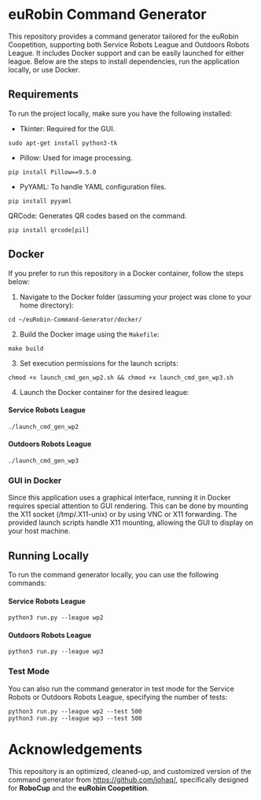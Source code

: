 # euRobin Command Generator

This repository provides a command generator tailored for the euRobin Coopetition, supporting both Service Robots League and Outdoors Robots League. It includes Docker support and can be easily launched for either league. Below are the steps to install dependencies, run the application locally, or use Docker.



## Requirements
To run the project locally, make sure you have the following installed:

- Tkinter: Required for the GUI.
```
sudo apt-get install python3-tk
```
- Pillow: Used for image processing.
```
pip install Pillow==9.5.0
```

- PyYAML: To handle YAML configuration files.
```
pip install pyyaml
```

QRCode: Generates QR codes based on the command.
```
pip install qrcode[pil]
```



## Docker
If you prefer to run this repository in a Docker container, follow the steps below:

1. Navigate to the Docker folder (assuming your project was clone to your home directory):
```
cd ~/euRobin-Command-Generator/docker/
```

2. Build the Docker image using the ```Makefile```:
```
make build
```

3. Set execution permissions for the launch scripts:
```
chmod +x launch_cmd_gen_wp2.sh && chmod +x launch_cmd_gen_wp3.sh
```

4. Launch the Docker container for the desired league:
#### Service Robots League
```
./launch_cmd_gen_wp2
```

#### Outdoors Robots League
```
./launch_cmd_gen_wp3
```

### GUI in Docker
Since this application uses a graphical interface, running it in Docker requires special attention to GUI rendering. This can be done by mounting the X11 socket (/tmp/.X11-unix) or by using VNC or X11 forwarding. The provided launch scripts handle X11 mounting, allowing the GUI to display on your host machine.






## Running Locally

To run the command generator locally, you can use the following commands:

#### Service Robots League
```
python3 run.py --league wp2
```

#### Outdoors Robots League
```
python3 run.py --league wp3
```

### Test Mode

You can also run the command generator in test mode for the Service Robots or Outdoors Robots League, specifying the number of tests:

```
python3 run.py --league wp2 --test 500
python3 run.py --league wp3 --test 500
```





# Acknowledgements

This repository is an optimized, cleaned-up, and customized version of the command generator from https://github.com/johaq/, specifically designed for **RoboCup** and the **euRobin Coopetition**.

